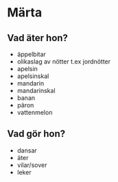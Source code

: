 # Märta

## Vad äter hon?
- äppelbitar
- olikaslag av nötter t.ex jordnötter
- apelsin
- apelsinskal
- mandarin
- mandarinskal
- banan
- päron
- vattenmelon

## Vad gör hon?
- dansar
- äter
- vilar/sover
- leker
